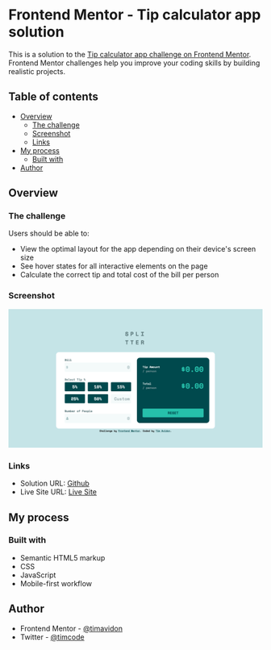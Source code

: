 # Frontend Mentor - Tip calculator app solution

This is a solution to the [Tip calculator app challenge on Frontend Mentor](https://www.frontendmentor.io/challenges/tip-calculator-app-ugJNGbJUX). Frontend Mentor challenges help you improve your coding skills by building realistic projects.

## Table of contents

- [Overview](#overview)
  - [The challenge](#the-challenge)
  - [Screenshot](#screenshot)
  - [Links](#links)
- [My process](#my-process)
  - [Built with](#built-with)
- [Author](#author)

## Overview

### The challenge

Users should be able to:

- View the optimal layout for the app depending on their device's screen size
- See hover states for all interactive elements on the page
- Calculate the correct tip and total cost of the bill per person

### Screenshot

![](./design/desktop-result.png)

### Links

- Solution URL: [Github](https://github.com/timavidon/Tip-calculator-app)
- Live Site URL: [Live Site](https://your-live-site-url.com)

## My process

### Built with

- Semantic HTML5 markup
- CSS 
- JavaScript
- Mobile-first workflow

## Author

- Frontend Mentor - [@timavidon](https://www.frontendmentor.io/profile/yourusername)
- Twitter - [@timcode](https://www.twitter.com/yourusername)
